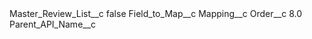 <?xml version="1.0" encoding="UTF-8"?>
<CustomMetadata xmlns="http://soap.sforce.com/2006/04/metadata" xmlns:xsi="http://www.w3.org/2001/XMLSchema-instance" xmlns:xsd="http://www.w3.org/2001/XMLSchema">
    <label>Master_Review_List__c</label>
    <protected>false</protected>
    <values>
        <field>Field_to_Map__c</field>
        <value xsi:nil="true"/>
    </values>
    <values>
        <field>Mapping__c</field>
        <value xsi:nil="true"/>
    </values>
    <values>
        <field>Order__c</field>
        <value xsi:type="xsd:double">8.0</value>
    </values>
    <values>
        <field>Parent_API_Name__c</field>
        <value xsi:nil="true"/>
    </values>
</CustomMetadata>
